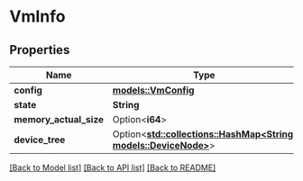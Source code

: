 # VmInfo

## Properties

Name | Type | Description | Notes
------------ | ------------- | ------------- | -------------
**config** | [**models::VmConfig**](VmConfig.md) |  | 
**state** | **String** |  | 
**memory_actual_size** | Option<**i64**> |  | [optional]
**device_tree** | Option<[**std::collections::HashMap<String, models::DeviceNode>**](DeviceNode.md)> |  | [optional]

[[Back to Model list]](../README.md#documentation-for-models) [[Back to API list]](../README.md#documentation-for-api-endpoints) [[Back to README]](../README.md)


